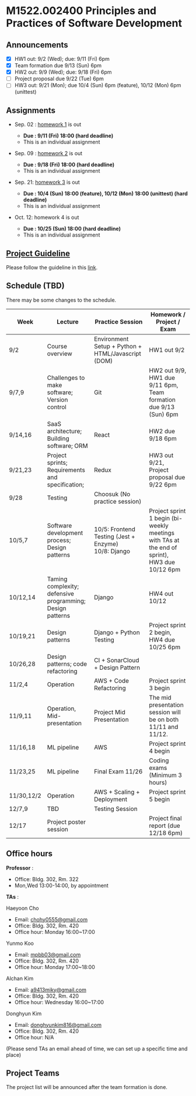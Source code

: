 # M1522.002400 Principles and Practices of Software Development

## Announcements
- [x] HW1 out: 9/2 (Wed); due: 9/11 (Fri) 6pm
- [x] Team formation due 9/13 (Sun) 6pm
- [x] HW2 out: 9/9 (Wed); due: 9/18 (Fri) 6pm
- [ ] Project proposal due 9/22 (Tue) 6pm
- [ ] HW3 out: 9/21 (Mon); due 10/4 (Sun) 6pm (feature), 10/12 (Mon) 6pm (unittest)

## Assignments

- Sep. 02 : [homework 1](hw1) is out
  - **Due : 9/11 (Fri) 18:00 (hard deadline)**
  - This is an individual assignment

- Sep. 09 : [homework 2](hw2) is out
  - **Due : 9/18 (Fri) 18:00 (hard deadline)**
  - This is an individual assignment

- Sep. 21: [homework 3](hw3) is out
  - **Due : 10/4 (Sun) 18:00 (feature), 10/12 (Mon) 18:00 (unittest) (hard deadline)**
  - This is an individual assignment

- Oct. 12: homework 4 is out
  - **Due : 10/25 (Sun) 18:00 (hard deadline)**
  - This is an individual assignment

## [Project Guideline](project)

Please follow the guideline in this [link](project).

## Schedule (TBD)

There may be some changes to the schedule.

| Week  | Lecture | Practice Session | Homework / Project / Exam |
|-------|---------|------------------|---------------------------|
|9/2 | Course overview | Environment Setup + Python + HTML/Javascript (DOM) | HW1 out 9/2 |
|9/7,9| Challenges to make software; Version control | Git | HW2 out 9/9, <br/> HW1 due 9/11 6pm, <br/> Team formation due 9/13 (Sun) 6pm |
|9/14,16 | SaaS architecture; Building software; ORM | React | HW2 due 9/18 6pm |
|9/21,23 | Project sprints; Requirements and specification;  | Redux | HW3 out 9/21, <br/> Project proposal due 9/22 6pm |
|9/28 | Testing | Choosuk (No practice session) | |
|10/5,7 | Software development process; Design patterns | 10/5: Frontend Testing (Jest + Enzyme) <br/> 10/8: Django | Project sprint 1 begin (bi-weekly meetings with TAs at the end of sprint), <br/> HW3 due 10/12 6pm |
|10/12,14 | Taming complexity; defensive programming; Design patterns | Django | HW4 out 10/12|
|10/19,21 | Design patterns | Django + Python Testing | Project sprint 2 begin, <br/> HW4 due 10/25 6pm |
|10/26,28 | Design patterns; code refactoring | CI + SonarCloud + Design Pattern | |
|11/2,4 | Operation | AWS + Code Refactoring | Project sprint 3 begin |
|11/9,11 | Operation, Mid-presentation | Project Mid Presentation | The mid presentation session will be on both 11/11 and 11/12. |
|11/16,18 | ML pipeline | AWS | Project sprint 4 begin |
|11/23,25 | ML pipeline | Final Exam 11/26 | Coding exams (Minimum 3 hours) |
|11/30,12/2 | Operation | AWS + Scaling + Deployment | Project sprint 5 begin |
|12/7,9 | TBD | Testing Session | |
|12/17 | Project poster session | | Project final report (due 12/18 6pm) |

## Office hours
**Professor** : 
  - Office: Bldg. 302, Rm. 322
  - Mon,Wed 13:00-14:00, by appointment

**TAs** :

Haeyoon Cho
  - Email: chohy0555@gmail.com
  - Office: Bldg. 302, Rm. 420
  - Office hour: Monday 16:00~17:00

Yunmo Koo
  - Email: mpbb03@gmail.com
  - Office: Bldg. 302, Rm. 420
  - Office hour: Monday 17:00~18:00

Alchan Kim
  - Email: a9413miky@gmail.com
  - Office: Bldg. 302, Rm. 420
  - Office hour: Wednesday 16:00~17:00 

Donghyun Kim
  - Email: donghyunkim816@gmail.com
  - Office: Bldg. 302, Rm. 420
  - Office hour: N/A

(Please send TAs an email ahead of time, we can set up a specific time and place)

## Project Teams
The project list will be announced after the team formation is done.


